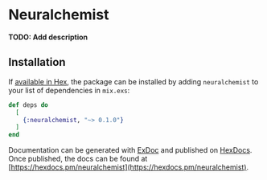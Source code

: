 # Neuralchemist

**TODO: Add description**

## Installation

If [available in Hex](https://hex.pm/docs/publish), the package can be installed
by adding `neuralchemist` to your list of dependencies in `mix.exs`:

```elixir
def deps do
  [
    {:neuralchemist, "~> 0.1.0"}
  ]
end
```

Documentation can be generated with [ExDoc](https://github.com/elixir-lang/ex_doc)
and published on [HexDocs](https://hexdocs.pm). Once published, the docs can
be found at [https://hexdocs.pm/neuralchemist](https://hexdocs.pm/neuralchemist).
